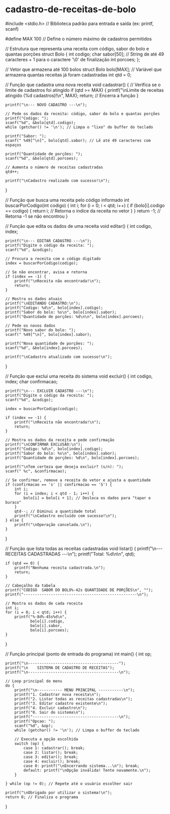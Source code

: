 # cadastro-de-receitas-de-bolo
#include <stdio.h>  // Biblioteca padrão para entrada e saída (ex: printf, scanf)

#define MAX 100  // Define o número máximo de cadastros permitidos

// Estrutura que representa uma receita com código, sabor do bolo e quantas porções
struct Bolo {
    int codigo;
    char sabor[50];  // String de até 49 caracteres + 1 para o caractere '\0' de finalização
    int porcoes;
};

// Vetor que armazena até 100 bolos
struct Bolo bolo[MAX];
// Variável que armazena quantas receitas já foram cadastradas
int qtd = 0;

// Função que cadastra uma nova receita
void cadastrar() {
    // Verifica se o limite de cadastros foi atingido
    if (qtd >= MAX) {
        printf("\nLimite de receitas atingido (%d cadastros)!\n", MAX);
        return; // Encerra a função
    }

    printf("\n--- NOVO CADASTRO ---\n");

    // Pede os dados da receita: código, sabor do bolo e quantas porções
    printf("Codigo: ");
    scanf("%d", &bolo[qtd].codigo);
    while (getchar() != '\n'); // Limpa o "lixo" do buffer do teclado

    printf("Sabor: ");
    scanf(" %49[^\n]", bolo[qtd].sabor); // Lê até 49 caracteres com espaços

    printf("Quantidade de porções: ");
    scanf("%d", &bolo[qtd].porcoes);

    // Aumenta o número de receitas cadastradas
    qtd++;

    printf("\nCadastro realizado com sucesso!\n");
}

// Função que busca uma receita pelo código informado
int buscarPorCodigo(int codigo) {
    int i;
    for (i = 0; i < qtd; i++) {
        if (bolo[i].codigo == codigo) {
            return i; // Retorna o índice da receita no vetor
        }
    }
    return -1; // Retorna -1 se não encontrou
}

// Função que edita os dados de uma receita
void editar() {
    int codigo, index;

    printf("\n--- EDITAR CADASTRO ---\n");
    printf("Digite o código da receita: ");
    scanf("%d", &codigo);

    // Procura a receita com o código digitado
    index = buscarPorCodigo(codigo);

    // Se não encontrar, avisa e retorna
    if (index == -1) {
        printf("\nReceita não encontrada!\n");
        return;
    }

    // Mostra os dados atuais
    printf("\nEDITANDO CADASTRO:\n");
    printf("Codigo: %d\n", bolo[index].codigo);
    printf("Sabor do bolo: %s\n", bolo[index].sabor);
    printf("Quantidade de porções: %d\n\n", bolo[index].porcoes);

    // Pede os novos dados
    printf("Novo sabor do bolo: ");
    scanf(" %49[^\n]", bolo[index].sabor);

    printf("Nova quantidade de porções: ");
    scanf("%d", &bolo[index].porcoes);

    printf("\nCadastro atualizado com sucesso!\n");
}

// Função que exclui uma receita do sistema
void excluir() {
    int codigo, index;
    char confirmacao;

    printf("\n--- EXCLUIR CADASTRO ---\n");
    printf("Digite o código da receita: ");
    scanf("%d", &codigo);

    index = buscarPorCodigo(codigo);

    if (index == -1) {
        printf("\nReceita não encontrada!\n");
        return;
    }

    // Mostra os dados da receita e pede confirmação
    printf("\nCONFIRMAR EXCLUSÃO:\n");
    printf("Codigo: %d\n", bolo[index].codigo);
    printf("Sabor do bolo: %s\n", bolo[index].sabor);
    printf("Quantidade de porções: %d\n", bolo[index].porcoes);

    printf("\nTem certeza que deseja excluir? (s/n): ");
    scanf(" %c", &confirmacao);

    // Se confirmar, remove a receita do vetor e ajusta a quantidade
    if (confirmacao == 's' || confirmacao == 'S') {
        int i;
        for (i = index; i < qtd - 1; i++) {
            bolo[i] = bolo[i + 1]; // Desloca os dados para "tapar o buraco"
        }
        qtd--; // Diminui a quantidade total
        printf("\nCadastro excluído com sucesso!\n");
    } else {
        printf("\nOperação cancelada.\n");
    }
}

// Função que lista todas as receitas cadastradas
void listar() {
    printf("\n--- RECEITAS CADASTRADAS ---\n");
    printf("Total: %d\n\n", qtd);

    if (qtd == 0) {
        printf("Nenhuma receita cadastrada.\n");
        return;
    }

    // Cabeçalho da tabela
    printf("CODIGO  SABOR DO BOLO%-42s QUANTIDADE DE PORÇÕES\n", "");
    printf("--------------------------------------------------\n");

    // Mostra os dados de cada receita
    int i;
    for (i = 0; i < qtd; i++) {
        printf("%-8d%-45s%d\n",
               bolo[i].codigo,
               bolo[i].sabor,
               bolo[i].porcoes);
    }
}

// Função principal (ponto de entrada do programa)
int main() {
    int op;

    printf("\n----------------------------------------");
    printf("\n    SISTEMA DE CADASTRO DE RECEITAS");
    printf("\n----------------------------------------\n");

    // Loop principal do menu
    do {
        printf("\n----------- MENU PRINCIPAL -----------\n");
        printf("1. Cadastrar nova receita\n");
        printf("2. Listar todas as receitas cadastradas\n");
        printf("3. Editar cadastro existente\n");
        printf("4. Excluir cadastro\n");
        printf("0. Sair do sistema\n");
        printf("--------------------------------------\n");
        printf("Opcao: ");
        scanf("%d", &op);
        while (getchar() != '\n'); // Limpa o buffer do teclado

        // Executa a opção escolhida
        switch (op) {
            case 1: cadastrar(); break;
            case 2: listar(); break;
            case 3: editar(); break;
            case 4: excluir(); break;
            case 0: printf("\nEncerrando sistema...\n"); break;
            default: printf("\nOpção inválida! Tente novamente.\n");
        }

    } while (op != 0); // Repete até o usuário escolher sair

    printf("\nObrigado por utilizar o sistema!\n");
    return 0; // Finaliza o programa
}
